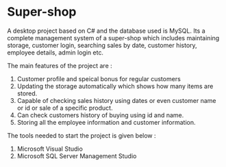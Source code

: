 # Super-shop

A desktop project based on C# and the database used is MySQL. Its a complete management system of a super-shop which includes maintaining storage, customer login, searching sales by date, customer history, employee details, admin login etc.

The main features of the project are :

1. Customer profile and speical bonus for regular customers
2. Updating the storage automatically which shows how many items are stored.
3. Capable of checking sales history using dates or even customer name or id or sale of a specific product.
4. Can check customers history of buying using id and name.
5. Storing all the employee information and customer information.

The tools needed to start the project is given below :

1. Microsoft Visual Studio
2. Microsoft SQL Server Management Studio
